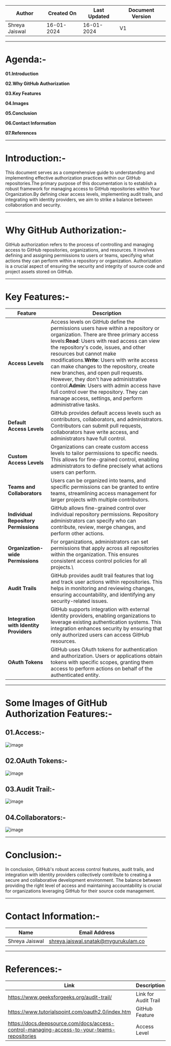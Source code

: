 | Author | Created On | Last Updated | Document Version |
| ------ | ---------- | ------------ | ---------------- |
| Shreya Jaiswal | 16-01-2024 | 16-01-2024 | V1 |
-----------------------------------------------------------------------------------------------------------------------------

# Agenda:-
**01.Introduction**

**02.Why GitHub Authorization**

**03.Key Features**

**04.Images**

**05.Conclusion**

**06.Contact Information**

**07.References**

-----------------------------------------------------------------------------------------------------------------------------

# Introduction:-

This document serves as a comprehensive guide to understanding and implementing effective authorization practices within our GitHub repositories.The primary purpose of this documentation is to establish a robust framework for managing access to GitHub repositories within Your Organization.By defining clear access levels, implementing audit trails, and integrating with identity providers, we aim to strike a balance between collaboration and security. 

-----------------------------------------------------------------------------------------------------------------------------

# Why GitHub Authorization:-

GitHub authorization refers to the process of controlling and managing access to GitHub repositories, organizations, and resources. It involves defining and assigning permissions to users or teams, specifying what actions they can perform within a repository or organization. Authorization is a crucial aspect of ensuring the security and integrity of source code and project assets stored on GitHub.

----------------------------------------------------------------------------------------------------------------------------

# Key Features:-

| Feature | Description |
| ------- | ----------- |
| **Access Levels** | Access levels on GitHub define the permissions users have within a repository or organization. There are three primary access levels:**Read**: Users with read access can view the repository's code, issues, and other resources but cannot make modifications.**Write**: Users with write access can make changes to the repository, create new branches, and open pull requests. However, they don't have administrative control.**Admin**: Users with admin access have full control over the repository. They can manage access, settings, and perform administrative tasks. |
| **Default Access Levels** | GitHub provides default access levels such as contributors, collaborators, and administrators. Contributors can submit pull requests, collaborators have write access, and administrators have full control. |
| **Custom Access Levels** | Organizations can create custom access levels to tailor permissions to specific needs. This allows for fine-grained control, enabling administrators to define precisely what actions users can perform. |
| **Teams and Collaborators** | Users can be organized into teams, and specific permissions can be granted to entire teams, streamlining access management for larger projects with multiple contributors. |
| **Individual Repository Permissions** | GitHub allows fine-grained control over individual repository permissions. Repository administrators can specify who can contribute, review, merge changes, and perform other actions. |
| **Organization-wide Permissions** | For organizations, administrators can set permissions that apply across all repositories within the organization. This ensures consistent access control policies for all projects.\
| **Audit Trails** | GitHub provides audit trail features that log and track user actions within repositories. This helps in monitoring and reviewing changes, ensuring accountability, and identifying any security-related issues. |
| **Integration with Identity Providers** | GitHub supports integration with external identity providers, enabling organizations to leverage existing authentication systems. This integration enhances security by ensuring that only authorized users can access GitHub resources. |
| **OAuth Tokens** | GitHub uses OAuth tokens for authentication and authorization. Users or applications obtain tokens with specific scopes, granting them access to perform actions on behalf of the authenticated entity. |

-----------------------------------------------------------------------------------------------------------------------------

# Some Images of GitHub Authorization Features:-

## 01.Access:-

![image](https://github.com/avengers-p7/Documentation/assets/156057205/12ceeff1-132b-406b-80e4-4fab52e0d115)

## 02.OAuth Tokens:-

![image](https://github.com/avengers-p7/Documentation/assets/156057205/2393b26d-262f-4114-977e-b409f0f74ed6)

## 03.Audit Trail:-

![image](https://github.com/avengers-p7/Documentation/assets/156057205/688eb334-d4e0-44b3-b0dc-3f34580e135e)

## 04.Collaborators:-

![image](https://github.com/avengers-p7/Documentation/assets/156057205/abab5952-bdba-4825-a4fe-2e0089e29120)

-----------------------------------------------------------------------------------------------------------------------------

# Conclusion:-

In conclusion, GitHub's robust access control features, audit trails, and integration with identity providers collectively contribute to creating a secure and collaborative development environment. The balance between providing the right level of access and maintaining accountability is crucial for organizations leveraging GitHub for their source code management.

----------------------------------------------------------------------------------------------------------------------------

# Contact Information:-

| Name | Email Address |
| ---- | ------------- |
| Shreya Jaiswal | shreya.jaiswal.snatak@mygurukulam.co |

----------------------------------------------------------------------------------------------------------------------------

# References:-

| Link | Description |
| ---- | ----------- |
| https://www.geeksforgeeks.org/audit-trail/ |  Link for Audit Trail |
| https://www.tutorialspoint.com/oauth2.0/index.htm | GitHub Feature |
| https://docs.deepsource.com/docs/access-control-managing-access-to-your-teams-repositories | Access Level |

